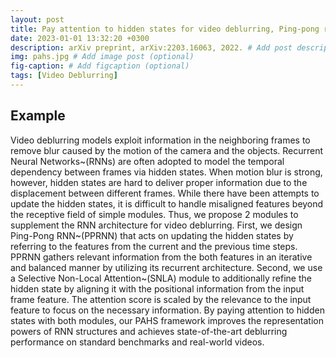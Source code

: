 ```yaml
---
layout: post
title: Pay attention to hidden states for video deblurring, Ping-pong recurrent neural networks and selective non-local attention.
date: 2023-01-01 13:32:20 +0300
description: arXiv preprint, arXiv:2203.16063, 2022. # Add post description (optional)
img: pahs.jpg # Add image post (optional)
fig-caption: # Add figcaption (optional)
tags: [Video Deblurring]
---
```

## Example
Video deblurring models exploit information in the neighboring frames to remove blur caused by the motion of the camera and the objects. Recurrent Neural Networks~(RNNs) are often adopted to model the temporal dependency between frames via hidden states. When motion blur is strong, however, hidden states are hard to deliver proper information due to the displacement between different frames. While there have been attempts to update the hidden states, it is difficult to handle misaligned features beyond the receptive field of simple modules. Thus, we propose 2 modules to supplement the RNN architecture for video deblurring. First, we design Ping-Pong RNN~(PPRNN) that acts on updating the hidden states by referring to the features from the current and the previous time steps. PPRNN gathers relevant information from the both features in an iterative and balanced manner by utilizing its recurrent architecture. Second, we use a Selective Non-Local Attention~(SNLA) module to additionally refine the hidden state by aligning it with the positional information from the input frame feature. The attention score is scaled by the relevance to the input feature to focus on the necessary information. By paying attention to hidden states with both modules, our PAHS framework improves the representation powers of RNN structures and achieves state-of-the-art deblurring performance on standard benchmarks and real-world videos.
